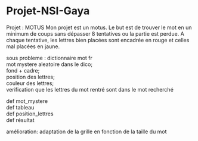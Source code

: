 # Projet-NSI-Gaya

Projet : MOTUS
Mon projet est un motus. Le but est de trouver le mot en un minimum de coups sans dépasser 8 tentatives ou la partie est perdue. A chaque tentative, les lettres bien placées sont encadrée en rouge et celles mal placées en jaune.   

sous probleme : dictionnaire mot fr  
                mot mystere aleatoire dans le dico;  
                fond + cadre;  
                position des lettres;  
                couleur des lettres;  
                verification que les lettres du mot rentré sont dans le mot recherché   

def mot_mystere  
def tableau  
def position_lettres    
def résultat  

amélioration: adaptation de la grille en fonction de la taille du mot
                
   

  
                
                
                
